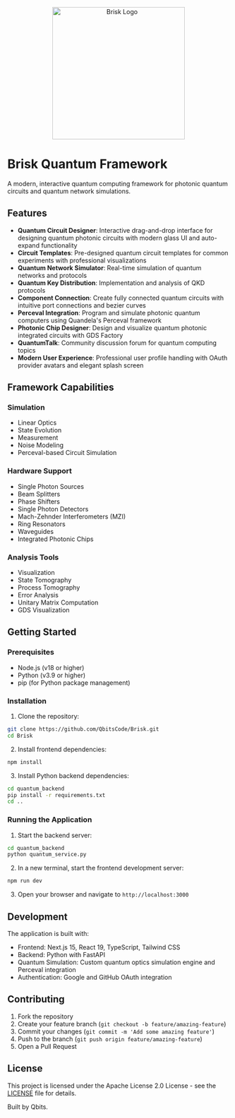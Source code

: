 <p align="center">
  <img src="[https://i.ibb.co/4S5GpGn/brisk-logo.png](https://imagekit.io/tools/asset-public-link?detail=%7B%22name%22%3A%22brisklogo.jpg%22%2C%22type%22%3A%22image%2Fjpeg%22%2C%22signedurl_expire%22%3A%222028-04-12T17%3A03%3A38.792Z%22%2C%22signedUrl%22%3A%22https%3A%2F%2Fmedia-hosting.imagekit.io%2F98dd36359eca4fc5%2Fbrisklogo.jpg%3FExpires%3D1839171819%26Key-Pair-Id%3DK2ZIVPTIP2VGHC%26Signature%3DWzqVTHFPEMevwvGGvWP8bsQOjojmDu5imCb-0RbB7dFxMDLGJGYzrwr8EoZF8Iun1O87HTTmqebkqNgmgIFqtxA-Y6lcxnBxgLHe-xnYd79yupUcOIjdDODkSPya4~~vj4qtlXzHCpbrKXiT3zvA7bRYTPKrUcTbo7XTH6Sc0Q9-rWEOKj4ttQgZ49StZJANXH9D9Fleh1Q1c9~anv7wdbe8i3CfsOU7CraUaFj9vzDvj-t7XBT0DkaHi~B-N7SQCXmXq4YeYVt4yrtb3x6zMLzVw~rtOwE~DXoYkv345LpJjuZgFQ635W0xgvAOUTFI-j7p-SuukEg-Ii3oWSx1uQ__%22%7D)" alt="Brisk Logo" width="300"/>
</p>


# Brisk Quantum Framework

A modern, interactive quantum computing framework for photonic quantum circuits and quantum network simulations.

## Features

- **Quantum Circuit Designer**: Interactive drag-and-drop interface for designing quantum photonic circuits with modern glass UI and auto-expand functionality
- **Circuit Templates**: Pre-designed quantum circuit templates for common experiments with professional visualizations
- **Quantum Network Simulator**: Real-time simulation of quantum networks and protocols
- **Quantum Key Distribution**: Implementation and analysis of QKD protocols
- **Component Connection**: Create fully connected quantum circuits with intuitive port connections and bezier curves
- **Perceval Integration**: Program and simulate photonic quantum computers using Quandela's Perceval framework
- **Photonic Chip Designer**: Design and visualize quantum photonic integrated circuits with GDS Factory
- **QuantumTalk**: Community discussion forum for quantum computing topics
- **Modern User Experience**: Professional user profile handling with OAuth provider avatars and elegant splash screen

## Framework Capabilities

### Simulation
- Linear Optics
- State Evolution
- Measurement
- Noise Modeling
- Perceval-based Circuit Simulation

### Hardware Support
- Single Photon Sources
- Beam Splitters
- Phase Shifters
- Single Photon Detectors
- Mach-Zehnder Interferometers (MZI)
- Ring Resonators
- Waveguides
- Integrated Photonic Chips

### Analysis Tools
- Visualization
- State Tomography
- Process Tomography
- Error Analysis
- Unitary Matrix Computation
- GDS Visualization

## Getting Started

### Prerequisites

- Node.js (v18 or higher)
- Python (v3.9 or higher)
- pip (for Python package management)

### Installation

1. Clone the repository:
```bash
git clone https://github.com/QbitsCode/Brisk.git
cd Brisk
```

2. Install frontend dependencies:
```bash
npm install
```

3. Install Python backend dependencies:
```bash
cd quantum_backend
pip install -r requirements.txt
cd ..
```

### Running the Application

1. Start the backend server:
```bash
cd quantum_backend
python quantum_service.py
```

2. In a new terminal, start the frontend development server:
```bash
npm run dev
```

3. Open your browser and navigate to `http://localhost:3000`

## Development

The application is built with:
- Frontend: Next.js 15, React 19, TypeScript, Tailwind CSS
- Backend: Python with FastAPI
- Quantum Simulation: Custom quantum optics simulation engine and Perceval integration
- Authentication: Google and GitHub OAuth integration

## Contributing

1. Fork the repository
2. Create your feature branch (`git checkout -b feature/amazing-feature`)
3. Commit your changes (`git commit -m 'Add some amazing feature'`)
4. Push to the branch (`git push origin feature/amazing-feature`)
5. Open a Pull Request

## License

This project is licensed under the Apache License 2.0 License - see the [LICENSE](LICENSE) file for details.

Built by Qbits.
